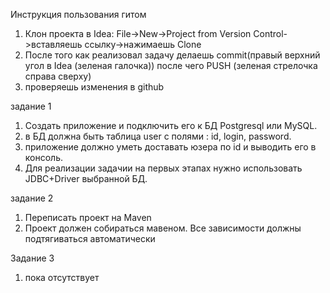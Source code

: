 Инструкция пользования гитом
1. Клон проекта в Idea: File->New->Project from Version Control->вставляешь ссылку->нажимаешь Clone
2. После того как реализовал задачу делаешь commit(правый верхний угол в Idea (зеленая галочка)) 
после чего PUSH (зеленая стрелочка справа сверху)
3. проверяешь изменения в github

задание 1
1. Создать приложение и подключить его к БД Postgresql или MySQL.
2. в БД должна быть таблица user c полями : id, login, password.
3. приложение должно уметь доставать юзера по id и выводить его в консоль.
4. Для реализации задачии на первых этапах нужно использовать JDBC+Driver выбранной БД.

задание 2
1. Переписать проект на Maven
2. Проект должен собираться мавеном. Все зависимости должны подтягиваться автоматически

Задание 3
1. пока отсутствует

